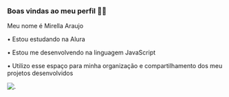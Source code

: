 ### Boas vindas ao meu perfil 💙💙

Meu nome é Mirella Araujo

• Estou estudando na Alura

• Estou me desenvolvendo na linguagem JavaScript

• Utilizo esse espaço para minha organização e compartilhamento dos meu projetos desenvolvidos

![.](https://media1.tenor.com/m/cnfWni_Okm0AAAAC/noragami-yato.gif)
